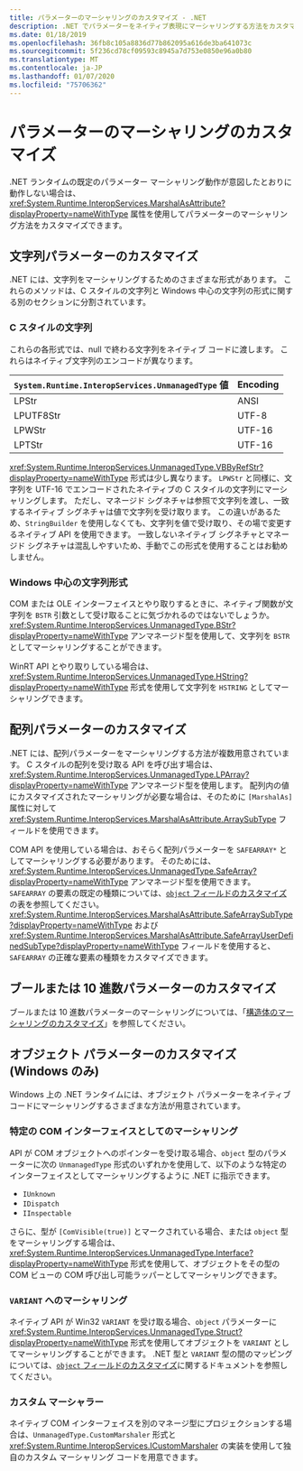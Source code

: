 ```yaml
---
title: パラメーターのマーシャリングのカスタマイズ - .NET
description: .NET でパラメーターをネイティブ表現にマーシャリングする方法をカスタマイズする手順について説明します。
ms.date: 01/18/2019
ms.openlocfilehash: 36fb8c105a8836d77b862095a616de3ba641073c
ms.sourcegitcommit: 5f236cd78cf09593c8945a7d753e0850e96a0b80
ms.translationtype: MT
ms.contentlocale: ja-JP
ms.lasthandoff: 01/07/2020
ms.locfileid: "75706362"
---
```

# <a name="customizing-parameter-marshaling"></a>パラメーターのマーシャリングのカスタマイズ

.NET ランタイムの既定のパラメーター マーシャリング動作が意図したとおりに動作しない場合は、<xref:System.Runtime.InteropServices.MarshalAsAttribute?displayProperty=nameWithType> 属性を使用してパラメーターのマーシャリング方法をカスタマイズできます。

## <a name="customizing-string-parameters"></a>文字列パラメーターのカスタマイズ

.NET には、文字列をマーシャリングするためのさまざまな形式があります。 これらのメソッドは、C スタイルの文字列と Windows 中心の文字列の形式に関する別のセクションに分割されています。

### <a name="c-style-strings"></a>C スタイルの文字列

これらの各形式では、null で終わる文字列をネイティブ コードに渡します。 これらはネイティブ文字列のエンコードが異なります。

| `System.Runtime.InteropServices.UnmanagedType` 値 | Encoding |
|------------------------------------------------------|----------|
| LPStr | ANSI |
| LPUTF8Str | UTF-8 | 
| LPWStr | UTF-16 |
| LPTStr | UTF-16 |

<xref:System.Runtime.InteropServices.UnmanagedType.VBByRefStr?displayProperty=nameWithType> 形式は少し異なります。 `LPWStr` と同様に、文字列を UTF-16 でエンコードされたネイティブの C スタイルの文字列にマーシャリングします。 ただし、マネージド シグネチャは参照で文字列を渡し、一致するネイティブ シグネチャは値で文字列を受け取ります。 この違いがあるため、`StringBuilder` を使用しなくても、文字列を値で受け取り、その場で変更するネイティブ API を使用できます。 一致しないネイティブ シグネチャとマネージド シグネチャは混乱しやすいため、手動でこの形式を使用することはお勧めしません。

### <a name="windows-centric-string-formats"></a>Windows 中心の文字列形式

COM または OLE インターフェイスとやり取りするときに、ネイティブ関数が文字列を `BSTR` 引数として受け取ることに気づかれるのではないでしょうか。 <xref:System.Runtime.InteropServices.UnmanagedType.BStr?displayProperty=nameWithType> アンマネージド型を使用して、文字列を `BSTR` としてマーシャリングすることができます。

WinRT API とやり取りしている場合は、<xref:System.Runtime.InteropServices.UnmanagedType.HString?displayProperty=nameWithType> 形式を使用して文字列を `HSTRING` としてマーシャリングできます。

## <a name="customizing-array-parameters"></a>配列パラメーターのカスタマイズ

.NET には、配列パラメーターをマーシャリングする方法が複数用意されています。 C スタイルの配列を受け取る API を呼び出す場合は、<xref:System.Runtime.InteropServices.UnmanagedType.LPArray?displayProperty=nameWithType> アンマネージド型を使用します。 配列内の値にカスタマイズされたマーシャリングが必要な場合は、そのために `[MarshalAs]` 属性に対して <xref:System.Runtime.InteropServices.MarshalAsAttribute.ArraySubType> フィールドを使用できます。

COM API を使用している場合は、おそらく配列パラメーターを `SAFEARRAY*` としてマーシャリングする必要があります。 そのためには、<xref:System.Runtime.InteropServices.UnmanagedType.SafeArray?displayProperty=nameWithType> アンマネージド型を使用できます。 `SAFEARRAY` の要素の既定の種類については、[`object` フィールドのカスタマイズ](./customize-struct-marshaling.md#marshaling-systemobjects)の表を参照してください。 <xref:System.Runtime.InteropServices.MarshalAsAttribute.SafeArraySubType?displayProperty=nameWithType> および <xref:System.Runtime.InteropServices.MarshalAsAttribute.SafeArrayUserDefinedSubType?displayProperty=nameWithType> フィールドを使用すると、`SAFEARRAY` の正確な要素の種類をカスタマイズできます。

## <a name="customizing-boolean-or-decimal-parameters"></a>ブールまたは 10 進数パラメーターのカスタマイズ

ブールまたは 10 進数パラメーターのマーシャリングについては、「[構造体のマーシャリングのカスタマイズ](customize-struct-marshaling.md)」を参照してください。

## <a name="customizing-object-parameters-windows-only"></a>オブジェクト パラメーターのカスタマイズ (Windows のみ)

Windows 上の .NET ランタイムには、オブジェクト パラメーターをネイティブ コードにマーシャリングするさまざまな方法が用意されています。

### <a name="marshaling-as-specific-com-interfaces"></a>特定の COM インターフェイスとしてのマーシャリング

API が COM オブジェクトへのポインターを受け取る場合、`object` 型のパラメーターに次の `UnmanagedType` 形式のいずれかを使用して、以下のような特定のインターフェイスとしてマーシャリングするように .NET に指示できます。

- `IUnknown`
- `IDispatch`
- `IInspectable`

さらに、型が `[ComVisible(true)]` とマークされている場合、または `object` 型をマーシャリングする場合は、<xref:System.Runtime.InteropServices.UnmanagedType.Interface?displayProperty=nameWithType> 形式を使用して、オブジェクトをその型の COM ビューの COM 呼び出し可能ラッパーとしてマーシャリングできます。

### <a name="marshaling-to-a-variant"></a>`VARIANT` へのマーシャリング

ネイティブ API が Win32 `VARIANT` を受け取る場合、`object` パラメーターに <xref:System.Runtime.InteropServices.UnmanagedType.Struct?displayProperty=nameWithType> 形式を使用してオブジェクトを `VARIANT` としてマーシャリングすることができます。 .NET 型と `VARIANT` 型の間のマッピングについては、[`object` フィールドのカスタマイズ](customize-struct-marshaling.md#marshaling-systemobjects)に関するドキュメントを参照してください。

### <a name="custom-marshalers"></a>カスタム マーシャラー

ネイティブ COM インターフェイスを別のマネージ型にプロジェクションする場合は、`UnmanagedType.CustomMarshaler` 形式と <xref:System.Runtime.InteropServices.ICustomMarshaler> の実装を使用して独自のカスタム マーシャリング コードを用意できます。
